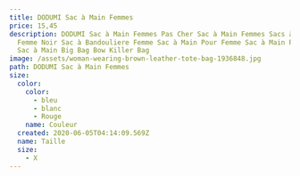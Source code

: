 ```yaml
---
title: DODUMI Sac à Main Femmes
price: 15,45
description: DODUMI Sac à Main Femmes Pas Cher Sac à Main Femmes Sacs à Main
  Femme Noir Sac à Bandouliere Femme Sac à Main Pour Femme Sac à Main Pour Femme
  Sac à Main Big Bag Bow Killer Bag
image: /assets/woman-wearing-brown-leather-tote-bag-1936848.jpg
path: DODUMI Sac à Main Femmes
size:
  color:
    color:
      - bleu
      - blanc
      - Rouge
    name: Couleur
  created: 2020-06-05T04:14:09.569Z
  name: Taille
  size:
    - X
---
```

